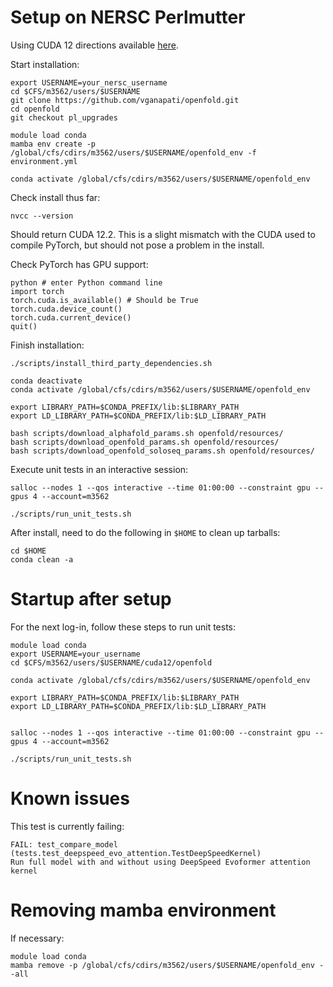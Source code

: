 # Setup on NERSC Perlmutter

Using CUDA 12 directions available [here](https://openfold.readthedocs.io/en/latest/Installation.html).

Start installation:
```
export USERNAME=your_nersc_username
cd $CFS/m3562/users/$USERNAME
git clone https://github.com/vganapati/openfold.git
cd openfold
git checkout pl_upgrades

module load conda
mamba env create -p /global/cfs/cdirs/m3562/users/$USERNAME/openfold_env -f environment.yml

conda activate /global/cfs/cdirs/m3562/users/$USERNAME/openfold_env
```

Check install thus far:
```
nvcc --version
```
Should return CUDA 12.2. This is a slight mismatch with the CUDA used to compile PyTorch, but should not pose a problem in the install.

Check PyTorch has GPU support:
```
python # enter Python command line
import torch
torch.cuda.is_available() # Should be True
torch.cuda.device_count()
torch.cuda.current_device()
quit()
```

Finish installation:
```
./scripts/install_third_party_dependencies.sh

conda deactivate
conda activate /global/cfs/cdirs/m3562/users/$USERNAME/openfold_env

export LIBRARY_PATH=$CONDA_PREFIX/lib:$LIBRARY_PATH
export LD_LIBRARY_PATH=$CONDA_PREFIX/lib:$LD_LIBRARY_PATH

bash scripts/download_alphafold_params.sh openfold/resources/
bash scripts/download_openfold_params.sh openfold/resources/
bash scripts/download_openfold_soloseq_params.sh openfold/resources/
```

Execute unit tests in an interactive session:
```
salloc --nodes 1 --qos interactive --time 01:00:00 --constraint gpu --gpus 4 --account=m3562

./scripts/run_unit_tests.sh
```

After install, need to do the following in `$HOME` to clean up tarballs: 
```
cd $HOME
conda clean -a
```

# Startup after setup

For the next log-in, follow these steps to run unit tests:
```
module load conda
export USERNAME=your_username
cd $CFS/m3562/users/$USERNAME/cuda12/openfold

conda activate /global/cfs/cdirs/m3562/users/$USERNAME/openfold_env

export LIBRARY_PATH=$CONDA_PREFIX/lib:$LIBRARY_PATH
export LD_LIBRARY_PATH=$CONDA_PREFIX/lib:$LD_LIBRARY_PATH


salloc --nodes 1 --qos interactive --time 01:00:00 --constraint gpu --gpus 4 --account=m3562

./scripts/run_unit_tests.sh
```

# Known issues

This test is currently failing:
```
FAIL: test_compare_model (tests.test_deepspeed_evo_attention.TestDeepSpeedKernel)
Run full model with and without using DeepSpeed Evoformer attention kernel
```

# Removing mamba environment

If necessary:
```
module load conda
mamba remove -p /global/cfs/cdirs/m3562/users/$USERNAME/openfold_env --all
```
